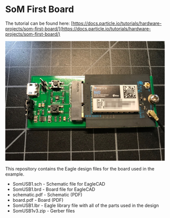 # SoM First Board

The tutorial can be found here: [https://docs.particle.io/tutorials/hardware-projects/som-first-board/](https://docs.particle.io/tutorials/hardware-projects/som-first-board/)

![Main Board](main.png)

This repository contains the Eagle design files for the board used in the example.

- SomUSB1.sch - Schematic file for EagleCAD
- SomUSB1.brd - Board file for EagleCAD
- schematic.pdf - Schematic (PDF)
- board.pdf - Board (PDF)
- SomUSB1.lbr - Eagle library file with all of the parts used in the design
- SomUSB1v3.zip - Gerber files

